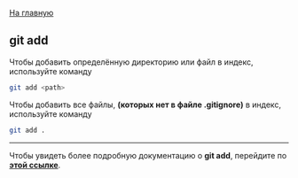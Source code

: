 [На главную](../readme.md)

## git add

Чтобы добавить определённую директорию или файл в индекс, используйте команду 

```bash
git add <path>
```

Чтобы добавить все файлы, **(которых нет в файле .gitignore)** в индекс, используйте команду 

```bash
git add .
```

---

Чтобы увидеть более подробную документацию о **git add**, перейдите по **[этой ссылке](https://git-scm.herokuapp.com/book/ru/v2/%D0%9E%D1%81%D0%BD%D0%BE%D0%B2%D1%8B-Git-%D0%A1%D0%BE%D0%B7%D0%B4%D0%B0%D0%BD%D0%B8%D0%B5-Git-%D1%80%D0%B5%D0%BF%D0%BE%D0%B7%D0%B8%D1%82%D0%BE%D1%80%D0%B8%D1%8F)**.
